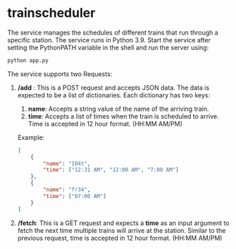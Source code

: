 # trainscheduler

The service manages the schedules of different trains that run through a specific station. The service runs in Python 3.9. Start the service after setting the PythonPATH variable in the shell and run the server using:

```bash
python app.py
```

The service supports two Requests:
<ol>

<li> <b>/add</b> : This is a POST request and accepts JSON data. The data is expected to be a list of dictionaries. Each dictionary has two keys: </li>
    <ol>
        <li> <b>name</b>: Accepts a string value of the name of the arriving train. </li>
        <li> <b>time</b>: Accepts a list of times when the train is scheduled to arrive. Time is accepted in 12 hour format. (HH:MM AM/PM) </li>
    </ol>

Example:
```json
[
    {
        "name": "104t",
        "time": ["12:31 AM", "12:00 AM", "7:00 AM"]
    },
    {
        "name": "fr34",
        "time": ["07:00 AM"]
    }
]
```

<li><b>/fetch</b>: This is a GET request and expects a <b>time</b> as an input argument to fetch the next time multiple trains will arrive at the station. Similar to the previous request, time is accepted in 12 hour format. (HH:MM AM/PM) </li>

</ol>
